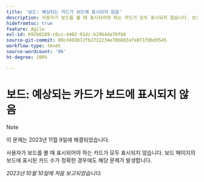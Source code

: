 ```yaml
---
title: '보드: 예상되는 카드가 보드에 표시되지 않음'
description: 사용자가 보드를 볼 때 표시되어야 하는 카드가 모두 표시되지 않습니다. 보드 페이지의 보드에 표시된 카드 수가 정확한 경우에도 해당 문제가 발생합니다.
hidefromtoc: true
feature: Agile
exl-id: 692b6289-c6cc-4402-91dc-b29b4da76fb6
source-git-commit: 80cd493b72fb2732234e78b683afe071f8bd9545
workflow-type: tm+mt
source-wordcount: '96'
ht-degree: 100%

---
```


# 보드: 예상되는 카드가 보드에 표시되지 않음

>[!NOTE]
>
>이 문제는 2023년 11월 9일에 해결되었습니다.

사용자가 보드를 볼 때 표시되어야 하는 카드가 모두 표시되지 않습니다. 보드 페이지의 보드에 표시된 카드 수가 정확한 경우에도 해당 문제가 발생합니다.

_2023년 10월 10일에 처음 보고되었습니다._
